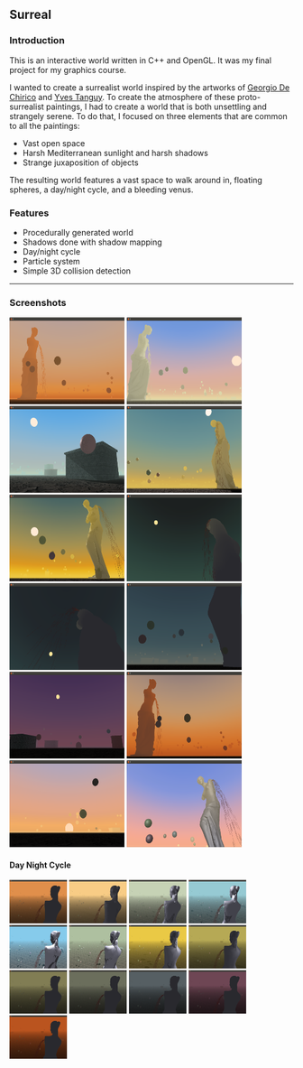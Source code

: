 Surreal
-------

### Introduction

This is an interactive world written in C++ and OpenGL. It was my final project for my graphics course.

I wanted to create a surrealist world inspired by the artworks of [Georgio De Chirico](http://en.wikipedia.org/wiki/Giorgio_de_Chirico) and [Yves Tanguy](http://en.wikipedia.org/wiki/Yves_Tanguy). To create the atmosphere of these proto-surrealist paintings, I had to create a world that is both unsettling and strangely serene. To do that, I focused on three elements that are common to all the paintings:

* Vast open space
* Harsh Mediterranean sunlight and harsh shadows
* Strange juxaposition of objects

The resulting world features a vast space to walk around in, floating spheres, a day/night cycle, and a bleeding venus.

### Features

* Procedurally generated world
* Shadows done with shadow mapping
* Day/night cycle
* Particle system
* Simple 3D collision detection

***

### Screenshots

<a href="https://github.com/LanJian/Surreal/raw/master/screenshots/ss1.png"><img src="https://github.com/LanJian/Surreal/raw/master/screenshots/ss1.png" width="204" height="154" alt="Screenshot 1"></a>
<a href="https://github.com/LanJian/Surreal/raw/master/screenshots/ss2.png"><img src="https://github.com/LanJian/Surreal/raw/master/screenshots/ss2.png" width="204" height="154" alt="Screenshot 2"></a>
<a href="https://github.com/LanJian/Surreal/raw/master/screenshots/ss3.png"><img src="https://github.com/LanJian/Surreal/raw/master/screenshots/ss3.png" width="204" height="154" alt="Screenshot 3"></a>
<a href="https://github.com/LanJian/Surreal/raw/master/screenshots/ss4.png"><img src="https://github.com/LanJian/Surreal/raw/master/screenshots/ss4.png" width="204" height="154" alt="Screenshot 4"></a>
<a href="https://github.com/LanJian/Surreal/raw/master/screenshots/ss5.png"><img src="https://github.com/LanJian/Surreal/raw/master/screenshots/ss5.png" width="204" height="154" alt="Screenshot 5"></a>
<a href="https://github.com/LanJian/Surreal/raw/master/screenshots/ss6.png"><img src="https://github.com/LanJian/Surreal/raw/master/screenshots/ss6.png" width="204" height="154" alt="Screenshot 6"></a>
<a href="https://github.com/LanJian/Surreal/raw/master/screenshots/ss7.png"><img src="https://github.com/LanJian/Surreal/raw/master/screenshots/ss7.png" width="204" height="154" alt="Screenshot 7"></a>
<a href="https://github.com/LanJian/Surreal/raw/master/screenshots/ss8.png"><img src="https://github.com/LanJian/Surreal/raw/master/screenshots/ss8.png" width="204" height="154" alt="Screenshot 8"></a>
<a href="https://github.com/LanJian/Surreal/raw/master/screenshots/ss9.png"><img src="https://github.com/LanJian/Surreal/raw/master/screenshots/ss9.png" width="204" height="154" alt="Screenshot 9"></a>
<a href="https://github.com/LanJian/Surreal/raw/master/screenshots/ss10.png"><img src="https://github.com/LanJian/Surreal/raw/master/screenshots/ss10.png" width="204" height="154" alt="Screenshot 10"></a>
<a href="https://github.com/LanJian/Surreal/raw/master/screenshots/ss11.png"><img src="https://github.com/LanJian/Surreal/raw/master/screenshots/ss11.png" width="204" height="154" alt="Screenshot 11"></a>
<a href="https://github.com/LanJian/Surreal/raw/master/screenshots/ss12.png"><img src="https://github.com/LanJian/Surreal/raw/master/screenshots/ss12.png" width="204" height="154" alt="Screenshot 12"></a>

#### Day Night Cycle

<a href="https://github.com/LanJian/Surreal/raw/master/screenshots/dayNight1.png"><img src="https://github.com/LanJian/Surreal/raw/master/screenshots/dayNight1.png" width="102" height="77" alt="Day Night Cycle 1"></a>
<a href="https://github.com/LanJian/Surreal/raw/master/screenshots/dayNight2.png"><img src="https://github.com/LanJian/Surreal/raw/master/screenshots/dayNight2.png" width="102" height="77" alt="Day Night Cycle 2"></a>
<a href="https://github.com/LanJian/Surreal/raw/master/screenshots/dayNight3.png"><img src="https://github.com/LanJian/Surreal/raw/master/screenshots/dayNight3.png" width="102" height="77" alt="Day Night Cycle 3"></a>
<a href="https://github.com/LanJian/Surreal/raw/master/screenshots/dayNight4.png"><img src="https://github.com/LanJian/Surreal/raw/master/screenshots/dayNight4.png" width="102" height="77" alt="Day Night Cycle 4"></a>
<a href="https://github.com/LanJian/Surreal/raw/master/screenshots/dayNight5.png"><img src="https://github.com/LanJian/Surreal/raw/master/screenshots/dayNight5.png" width="102" height="77" alt="Day Night Cycle 5"></a>
<a href="https://github.com/LanJian/Surreal/raw/master/screenshots/dayNight6.png"><img src="https://github.com/LanJian/Surreal/raw/master/screenshots/dayNight6.png" width="102" height="77" alt="Day Night Cycle 6"></a>
<a href="https://github.com/LanJian/Surreal/raw/master/screenshots/dayNight7.png"><img src="https://github.com/LanJian/Surreal/raw/master/screenshots/dayNight7.png" width="102" height="77" alt="Day Night Cycle 7"></a>
<a href="https://github.com/LanJian/Surreal/raw/master/screenshots/dayNight8.png"><img src="https://github.com/LanJian/Surreal/raw/master/screenshots/dayNight8.png" width="102" height="77" alt="Day Night Cycle 8"></a>
<a href="https://github.com/LanJian/Surreal/raw/master/screenshots/dayNight9.png"><img src="https://github.com/LanJian/Surreal/raw/master/screenshots/dayNight9.png" width="102" height="77" alt="Day Night Cycle 9"></a>
<a href="https://github.com/LanJian/Surreal/raw/master/screenshots/dayNight10.png"><img src="https://github.com/LanJian/Surreal/raw/master/screenshots/dayNight10.png" width="102" height="77" alt="Day Night Cycle 10"></a>
<a href="https://github.com/LanJian/Surreal/raw/master/screenshots/dayNight11.png"><img src="https://github.com/LanJian/Surreal/raw/master/screenshots/dayNight11.png" width="102" height="77" alt="Day Night Cycle 11"></a>
<a href="https://github.com/LanJian/Surreal/raw/master/screenshots/dayNight12.png"><img src="https://github.com/LanJian/Surreal/raw/master/screenshots/dayNight12.png" width="102" height="77" alt="Day Night Cycle 12"></a>
<a href="https://github.com/LanJian/Surreal/raw/master/screenshots/dayNight13.png"><img src="https://github.com/LanJian/Surreal/raw/master/screenshots/dayNight13.png" width="102" height="77" alt="Day Night Cycle 13"></a>
